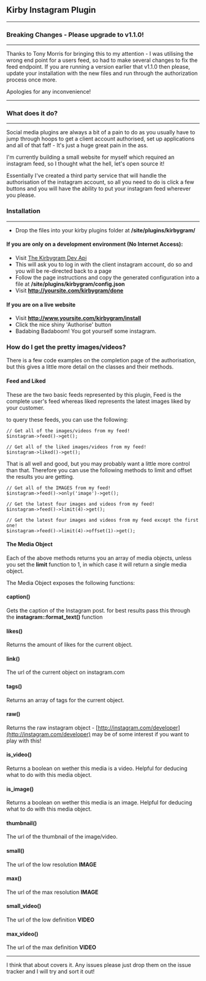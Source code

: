 ## Kirby Instagram Plugin

---
### Breaking Changes - Please upgrade to v1.1.0!
---

Thanks to Tony Morris for bringing this to my attention - I was utilising the wrong end point for a users feed, so had to make several changes to fix the feed endpoint.
If you are running a version earlier that v1.1.0 then please, update your installation with the new files and run through the authorization process once more.

Apologies for any inconvenience!

---
### What does it do?
---

Social media plugins are always a bit of a pain to do as you usually have to jump through hoops to get a client account authorised, set up applications and all of that faff - It's just a huge great pain in the ass.

I'm currently building a small website for myself which required an instagram feed, so I thought what the hell, let's open source it!

Essentially I've created a third party service that will handle the authorisation of the instagram account, so all you need to do is click a few buttons and you will have the ability to put your instagram feed wherever you please.

### Installation
---

- Drop the files into your kirby plugins folder at **/site/plugins/kirbygram/**

#### If you are only on a development environment (No Internet Access):

- Visit [The Kirbygram Dev Api](http://kirbygram.threadstud.io/auth.php?dev=true)
- This will ask you to log in with the client instagram account, do so and you will be re-directed back to a page
- Follow the page instructions and copy the generated configuration into a file at **/site/plugins/kirbygram/config.json**
- Visit **http://yoursite.com/kirbygram/done**


#### If you are on a live website

- Visit **http://www.yoursite.com/kirbygram/install**
- Click the nice shiny 'Authorise' button
- Badabing Badaboom! You got yourself some instagram.

### How do I get the pretty images/videos?

There is a few code examples on the completion page of the authorisation, but this gives a little more detail on the classes and their methods.

#### Feed and Liked

These are the two basic feeds represented by this plugin, Feed is the complete user's feed whereas liked represents the latest images liked by your customer.

to query these feeds, you can use the following:

```
// Get all of the images/videos from my feed!
$instagram->feed()->get();

// Get all of the liked images/videos from my feed!
$instagram->liked()->get();

```

That is all well and good, but you may probably want a little more control than that. Therefore you can use the following methods to limit and offset the results you are getting.

```
// Get all of the IMAGES from my feed!
$instagram->feed()->only('image')->get();

// Get the latest four images and videos from my feed!
$instagram->feed()->limit(4)->get();

// Get the latest four images and videos from my feed except the first one!
$instagram->feed()->limit(4)->offset(1)->get();

```
#### The Media Object

Each of the above methods returns you an array of media objects, unless you set the **limit** function to 1, in which case it will return a single media object.

The Media Object exposes the following functions:

#### caption()

Gets the caption of the Instagram post. for best results pass this through the **instagram::format_text()** function

#### likes()

Returns the amount of likes for the current object.

#### link()

The url of the current object on instagram.com

#### tags()

Returns an array of tags for the current object.

#### raw()

Returns the raw instagram object - [http://instagram.com/developer](http://instagram.com/developer) may be of some interest if you want to play with this!

#### is_video()

Returns a boolean on wether this media is a video. Helpful for deducing what to do with this media object.

#### is_image()

Returns a boolean on wether this media is an image. Helpful for deducing what to do with this media object.

#### thumbnail()

The url of the thumbnail of the image/video.

#### small()

The url of the low resolution **IMAGE**

#### max()

The url of the max resolution **IMAGE**

#### small_video()

The url of the low definition **VIDEO**

#### max_video()

The url of the max definition **VIDEO**

---

I think that about covers it. Any issues please just drop them on the issue tracker and I will try and sort it out!